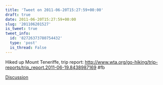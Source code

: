 ```yaml
---
title: 'Tweet on 2011-06-20T15:27:59+00:00'
draft: true
date: 2011-06-20T15:27:59+00:00
slug: '201106201527'
is_tweet: true
tweet_info:
  id: '82726373780754432'
  type: 'post'
  is_thread: False
---
```




Hiked up Mount Teneriffe, trip report: <http://www.wta.org/go-hiking/trip-reports/trip_report.2011-06-19.8438987169> #fb

[Discussion](https://x.com/sytelus/status/82726373780754432)
